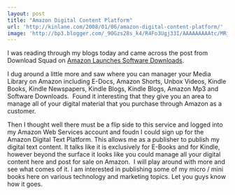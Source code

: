```yaml
---
layout: post
title: "Amazon Digital Content Platform"
url: 'http://kinlane.com/2008/01/06/amazon-digital-content-platform/'
image: 'http://bp3.blogger.com/_9OGzs28s_k4/R4Fo3Ugj33I/AAAAAAAAAtc/MRjto_t6VN0/s320/amazon+digital+text+platform1.jpg'
---
```


I was reading through my blogs today and came across the post from Download Squad on [Amazon Launches Software Downloads][1].

I dug around a little more and saw where you can manager your Media Library on Amazon including E-Docs, Amazon Shorts, Unbox Videos, Kindle Books, Kindle Newspapers, Kindle Blogs, Kindle Blogs, Amazon Mp3 and Software Downloads.
[<img class="c1" src="http://bp3.blogger.com/_9OGzs28s_k4/R4Fo3Ugj33I/AAAAAAAAAtc/MRjto_t6VN0/s320/amazon+digital+text+platform1.jpg" alt="" id="BLOGGER_PHOTO_ID_5152514748295929714" border="0" />][2]
Found it interesting that they give you an area to manage all of your digital material that you purchase through Amazon as a customer.

Then I thought well there must be a flip side to this service and logged into my Amazon Web Services account and foudn I could sign up for the Amazon Digital Text Platform. This allows me as a publisher to publish my digital text content. It talks like it is exclusively for E-Books and for Kindle, however beyond the surface it looks like you could manage all your digital content here and post for sale on Amazon.
[<img class="c1" src="http://bp1.blogger.com/_9OGzs28s_k4/R4FpB0gj34I/AAAAAAAAAtk/PMk00zKvGOc/s320/amazon+digital+text+platform2.jpg" alt="" id="BLOGGER_PHOTO_ID_5152514928684556162" border="0" />][3]
I will play around with more and see what comes of it. I am interested in publishing some of my micro / mini books here on various technology and marketing topics. Let you guys know how it goes.

   [1]: http://www.downloadsquad.com/2008/01/06/amazon-launches-software-downloads/
   [2]: http://bp3.blogger.com/_9OGzs28s_k4/R4Fo3Ugj33I/AAAAAAAAAtc/MRjto_t6VN0/s1600-h/amazon%20digital%20text%20platform1.jpg
   [3]: http://bp1.blogger.com/_9OGzs28s_k4/R4FpB0gj34I/AAAAAAAAAtk/PMk00zKvGOc/s1600-h/amazon%20digital%20text%20platform2.jpg
